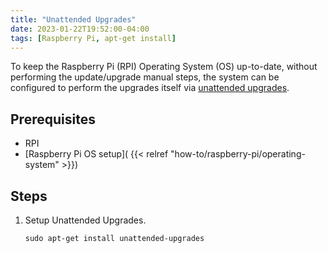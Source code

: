 ```yaml
---
title: "Unattended Upgrades"
date: 2023-01-22T19:52:00-04:00
tags: [Raspberry Pi, apt-get install]
---
```

To keep the Raspberry Pi (RPI) Operating System (OS) up-to-date, without performing the update/upgrade manual steps, the system can be configured to perform the upgrades itself via [unattended upgrades](https://wiki.debian.org/UnattendedUpgrades).

## Prerequisites

- RPI
- [Raspberry Pi OS setup]( {{< relref "how-to/raspberry-pi/operating-system" >}})

## Steps

1. Setup Unattended Upgrades.

   ```
   sudo apt-get install unattended-upgrades
   ```